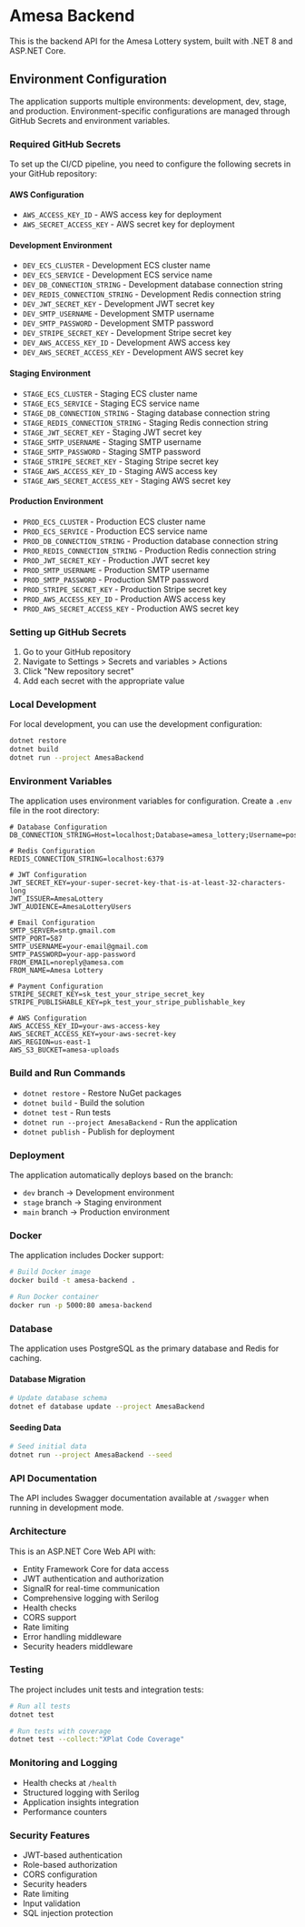 # Amesa Backend

This is the backend API for the Amesa Lottery system, built with .NET 8 and ASP.NET Core.

## Environment Configuration

The application supports multiple environments: development, dev, stage, and production. Environment-specific configurations are managed through GitHub Secrets and environment variables.

### Required GitHub Secrets

To set up the CI/CD pipeline, you need to configure the following secrets in your GitHub repository:

#### AWS Configuration
- `AWS_ACCESS_KEY_ID` - AWS access key for deployment
- `AWS_SECRET_ACCESS_KEY` - AWS secret key for deployment

#### Development Environment
- `DEV_ECS_CLUSTER` - Development ECS cluster name
- `DEV_ECS_SERVICE` - Development ECS service name
- `DEV_DB_CONNECTION_STRING` - Development database connection string
- `DEV_REDIS_CONNECTION_STRING` - Development Redis connection string
- `DEV_JWT_SECRET_KEY` - Development JWT secret key
- `DEV_SMTP_USERNAME` - Development SMTP username
- `DEV_SMTP_PASSWORD` - Development SMTP password
- `DEV_STRIPE_SECRET_KEY` - Development Stripe secret key
- `DEV_AWS_ACCESS_KEY_ID` - Development AWS access key
- `DEV_AWS_SECRET_ACCESS_KEY` - Development AWS secret key

#### Staging Environment
- `STAGE_ECS_CLUSTER` - Staging ECS cluster name
- `STAGE_ECS_SERVICE` - Staging ECS service name
- `STAGE_DB_CONNECTION_STRING` - Staging database connection string
- `STAGE_REDIS_CONNECTION_STRING` - Staging Redis connection string
- `STAGE_JWT_SECRET_KEY` - Staging JWT secret key
- `STAGE_SMTP_USERNAME` - Staging SMTP username
- `STAGE_SMTP_PASSWORD` - Staging SMTP password
- `STAGE_STRIPE_SECRET_KEY` - Staging Stripe secret key
- `STAGE_AWS_ACCESS_KEY_ID` - Staging AWS access key
- `STAGE_AWS_SECRET_ACCESS_KEY` - Staging AWS secret key

#### Production Environment
- `PROD_ECS_CLUSTER` - Production ECS cluster name
- `PROD_ECS_SERVICE` - Production ECS service name
- `PROD_DB_CONNECTION_STRING` - Production database connection string
- `PROD_REDIS_CONNECTION_STRING` - Production Redis connection string
- `PROD_JWT_SECRET_KEY` - Production JWT secret key
- `PROD_SMTP_USERNAME` - Production SMTP username
- `PROD_SMTP_PASSWORD` - Production SMTP password
- `PROD_STRIPE_SECRET_KEY` - Production Stripe secret key
- `PROD_AWS_ACCESS_KEY_ID` - Production AWS access key
- `PROD_AWS_SECRET_ACCESS_KEY` - Production AWS secret key

### Setting up GitHub Secrets

1. Go to your GitHub repository
2. Navigate to Settings > Secrets and variables > Actions
3. Click "New repository secret"
4. Add each secret with the appropriate value

### Local Development

For local development, you can use the development configuration:

```bash
dotnet restore
dotnet build
dotnet run --project AmesaBackend
```

### Environment Variables

The application uses environment variables for configuration. Create a `.env` file in the root directory:

```env
# Database Configuration
DB_CONNECTION_STRING=Host=localhost;Database=amesa_lottery;Username=postgres;Password=password;Port=5432

# Redis Configuration
REDIS_CONNECTION_STRING=localhost:6379

# JWT Configuration
JWT_SECRET_KEY=your-super-secret-key-that-is-at-least-32-characters-long
JWT_ISSUER=AmesaLottery
JWT_AUDIENCE=AmesaLotteryUsers

# Email Configuration
SMTP_SERVER=smtp.gmail.com
SMTP_PORT=587
SMTP_USERNAME=your-email@gmail.com
SMTP_PASSWORD=your-app-password
FROM_EMAIL=noreply@amesa.com
FROM_NAME=Amesa Lottery

# Payment Configuration
STRIPE_SECRET_KEY=sk_test_your_stripe_secret_key
STRIPE_PUBLISHABLE_KEY=pk_test_your_stripe_publishable_key

# AWS Configuration
AWS_ACCESS_KEY_ID=your-aws-access-key
AWS_SECRET_ACCESS_KEY=your-aws-secret-key
AWS_REGION=us-east-1
AWS_S3_BUCKET=amesa-uploads
```

### Build and Run Commands

- `dotnet restore` - Restore NuGet packages
- `dotnet build` - Build the solution
- `dotnet test` - Run tests
- `dotnet run --project AmesaBackend` - Run the application
- `dotnet publish` - Publish for deployment

### Deployment

The application automatically deploys based on the branch:

- `dev` branch → Development environment
- `stage` branch → Staging environment
- `main` branch → Production environment

### Docker

The application includes Docker support:

```bash
# Build Docker image
docker build -t amesa-backend .

# Run Docker container
docker run -p 5000:80 amesa-backend
```

### Database

The application uses PostgreSQL as the primary database and Redis for caching.

#### Database Migration

```bash
# Update database schema
dotnet ef database update --project AmesaBackend
```

#### Seeding Data

```bash
# Seed initial data
dotnet run --project AmesaBackend --seed
```

### API Documentation

The API includes Swagger documentation available at `/swagger` when running in development mode.

### Architecture

This is an ASP.NET Core Web API with:
- Entity Framework Core for data access
- JWT authentication and authorization
- SignalR for real-time communication
- Comprehensive logging with Serilog
- Health checks
- CORS support
- Rate limiting
- Error handling middleware
- Security headers middleware

### Testing

The project includes unit tests and integration tests:

```bash
# Run all tests
dotnet test

# Run tests with coverage
dotnet test --collect:"XPlat Code Coverage"
```

### Monitoring and Logging

- Health checks at `/health`
- Structured logging with Serilog
- Application insights integration
- Performance counters

### Security Features

- JWT-based authentication
- Role-based authorization
- CORS configuration
- Security headers
- Rate limiting
- Input validation
- SQL injection protection
